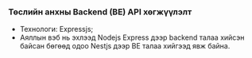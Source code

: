 ### Төслийн анхны Backend (BE) API хөгжүүлэлт
- Технологи: Expressjs;
- Аяллын вэб нь эхлээд Nodejs Express дээр backend талаа хийсэн байсан бөгөөд одоо Nestjs дээр BE талаа хийгээд явж байна.